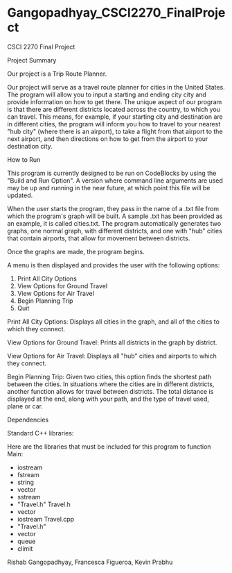 # Gangopadhyay_CSCI2270_FinalProject

CSCI 2270 Final Project 

Project Summary 

Our project is a Trip Route Planner. 

Our project will serve as a travel route planner for cities in the United States. The program will allow you to input a starting and ending city city and provide information on how to get there. The unique aspect of our program is that there are different districts located across the country, to which you can travel. This means, for example, if your starting city and destination are in different cities, the program will inform you how to travel to your nearest "hub city" (where there is an airport), to take a flight from that airport to the next airport, and then directions on how to get from the airport to your destination city. 

How to Run

This program is currently designed to be run on CodeBlocks by using the "Build and Run Option". A version where command line arguments are used may be up and running in the near future, at which point this file will be updated.

When the user starts the program, they pass in the name of a .txt file from which the program's graph will be built. A sample .txt has been provided as an example, it is called cities.txt. The program automatically generates two graphs, one normal graph, with different districts, and one with "hub" cities that contain airports, that allow for movement between districts. 


Once the graphs are made, the program begins. 


A menu is then displayed and provides the user with the following options:

1. Print All City Options
2. View Options for Ground Travel
3. View Options for Air Travel
4. Begin Planning Trip
5. Quit


Print All City Options: Displays all cities in the graph, and all of the cities to which they connect. 

View Options for Ground Travel: Prints all districts in the graph by district. 

View Options for Air Travel: Displays all "hub" cities and airports to which they connect.

Begin Planning Trip: Given two cities, this option finds the shortest path between the cities. In situations where the cities are in different districts, another function allows for travel between districts. The total distance is displayed at the end, along with your path, and the type of travel used, plane or car. 

Dependencies

Standard C++ libraries:

Here are the libraries that must be included for this program to function
Main:
-  iostream
- fstream
-  string
-  vector
-  sstream
-  "Travel.h"
Travel.h
-  vector
-  iostream
Travel.cpp
-  "Travel.h"
-   vector
-   queue
-   climit




Rishab Gangopadhyay, Francesca Figueroa, Kevin Prabhu


